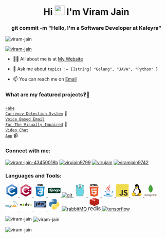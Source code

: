 <h1 align="center">Hi <img src="https://raw.githubusercontent.com/iampavangandhi/iampavangandhi/master/gifs/Hi.gif" height = "30px" width="30px"> I'm Viram Jain</h1>
<h3 align="center">git commit -m "Hello, I'm a Software Developer at Kaleyra"</h3>

<p align="left"> <img src="https://komarev.com/ghpvc/?username=viram-jain&label=Profile%20views&color=0e75b6&style=flat" alt="viram-jain" /> </p>

<p align="left"> <a href="https://github.com/ryo-ma/github-profile-trophy"><img src="https://github-profile-trophy.vercel.app/?username=viram-jain&theme=onedark&title=Commits,Stars,Followers,Repositories" alt="viram-jain" /></a> </p>

- 👨‍💻 All about me is at [My Website](https://viram-jain.github.io/)

- 💬 Ask me about ``` topics := []string{ "Golang", "JAVA", "Python" } ```

- 📫 You can reach me on [Email](mailto:viramjain9742@gmail.com)

### What are my featured projects:question::rocket:
<code>[Fake Currency Detection System](https://github.com/viram-jain/FakeCurrencyDetectionSystem)</code> :money_with_wings: <br>
<code>[Voice Based Email For The Visually Impaired](https://github.com/viram-jain/VoiceBasedEmail)</code> :email: <br>
<code>[Video Chat App](https://github.com/viram-jain/video-chat-app)</code> :video_camera:<br>

<h3 align="left">Connect with me:</h3>
<p align="left">
<a href="https://linkedin.com/in/viram-jain" target="blank"><img align="center" src="https://raw.githubusercontent.com/rahuldkjain/github-profile-readme-generator/master/src/images/icons/Social/linked-in-alt.svg" alt="viram-jain-43450018b" height="30" width="40" /></a>
<a href="https://instagram.com/virujain9799" target="blank"><img align="center" src="https://raw.githubusercontent.com/rahuldkjain/github-profile-readme-generator/master/src/images/icons/Social/instagram.svg" alt="virujain9799" height="30" width="40" /></a>
<a href="https://www.leetcode.com/virujain" target="blank"><img align="center" src="https://raw.githubusercontent.com/rahuldkjain/github-profile-readme-generator/master/src/images/icons/Social/leet-code.svg" alt="virujain" height="30" width="40" /></a>
<a href="https://auth.geeksforgeeks.org/user/viramjain9742" target="blank"><img align="center" src="https://raw.githubusercontent.com/rahuldkjain/github-profile-readme-generator/master/src/images/icons/Social/geeks-for-geeks.svg" alt="viramjain9742" height="30" width="40" /></a>
</p>

<h3 align="left">Languages and Tools:</h3>
<p align="left"> <a href="https://www.cprogramming.com/" target="_blank" rel="noreferrer"> <img src="https://raw.githubusercontent.com/devicons/devicon/master/icons/c/c-original.svg" alt="c" width="40" height="40"/> </a> <a href="https://www.w3schools.com/cpp/" target="_blank" rel="noreferrer"> <img src="https://raw.githubusercontent.com/devicons/devicon/master/icons/cplusplus/cplusplus-original.svg" alt="cplusplus" width="40" height="40"/> </a> <a href="https://www.w3schools.com/css/" target="_blank" rel="noreferrer"> <img src="https://raw.githubusercontent.com/devicons/devicon/master/icons/css3/css3-original-wordmark.svg" alt="css3" width="40" height="40"/> </a> <a href="https://www.djangoproject.com/" target="_blank" rel="noreferrer"> <img src="https://raw.githubusercontent.com/devicons/devicon/master/icons/django/django-original.svg" alt="django" width="40" height="40"/> </a> <a href="https://git-scm.com/" target="_blank" rel="noreferrer"> <img src="https://www.vectorlogo.zone/logos/git-scm/git-scm-icon.svg" alt="git" width="40" height="40"/> </a> <a href="https://golang.org" target="_blank" rel="noreferrer"> <img src="https://raw.githubusercontent.com/devicons/devicon/master/icons/go/go-original.svg" alt="go" width="40" height="40"/> </a> <a href="https://www.w3.org/html/" target="_blank" rel="noreferrer"> <img src="https://raw.githubusercontent.com/devicons/devicon/master/icons/html5/html5-original-wordmark.svg" alt="html5" width="40" height="40"/> </a> <a href="https://www.java.com" target="_blank" rel="noreferrer"> <img src="https://raw.githubusercontent.com/devicons/devicon/master/icons/java/java-original.svg" alt="java" width="40" height="40"/> </a> <a href="https://developer.mozilla.org/en-US/docs/Web/JavaScript" target="_blank" rel="noreferrer"> <img src="https://raw.githubusercontent.com/devicons/devicon/master/icons/javascript/javascript-original.svg" alt="javascript" width="40" height="40"/> </a> <a href="https://www.linux.org/" target="_blank" rel="noreferrer"> <img src="https://raw.githubusercontent.com/devicons/devicon/master/icons/linux/linux-original.svg" alt="linux" width="40" height="40"/> </a> <a href="https://www.mongodb.com/" target="_blank" rel="noreferrer"> <img src="https://raw.githubusercontent.com/devicons/devicon/master/icons/mongodb/mongodb-original-wordmark.svg" alt="mongodb" width="40" height="40"/> </a> <a href="https://www.mysql.com/" target="_blank" rel="noreferrer"> <img src="https://raw.githubusercontent.com/devicons/devicon/master/icons/mysql/mysql-original-wordmark.svg" alt="mysql" width="40" height="40"/> </a> <a href="https://nodejs.org" target="_blank" rel="noreferrer"> <img src="https://raw.githubusercontent.com/devicons/devicon/master/icons/nodejs/nodejs-original-wordmark.svg" alt="nodejs" width="40" height="40"/> </a> <a href="https://www.php.net" target="_blank" rel="noreferrer"> <img src="https://raw.githubusercontent.com/devicons/devicon/master/icons/php/php-original.svg" alt="php" width="40" height="40"/> </a> <a href="https://www.python.org" target="_blank" rel="noreferrer"> <img src="https://raw.githubusercontent.com/devicons/devicon/master/icons/python/python-original.svg" alt="python" width="40" height="40"/> </a> <a href="https://www.rabbitmq.com" target="_blank" rel="noreferrer"> <img src="https://www.vectorlogo.zone/logos/rabbitmq/rabbitmq-icon.svg" alt="rabbitMQ" width="40" height="40"/> </a> <a href="https://redis.io" target="_blank" rel="noreferrer"> <img src="https://raw.githubusercontent.com/devicons/devicon/master/icons/redis/redis-original-wordmark.svg" alt="redis" width="40" height="40"/> </a> <a href="https://www.tensorflow.org" target="_blank" rel="noreferrer"> <img src="https://www.vectorlogo.zone/logos/tensorflow/tensorflow-icon.svg" alt="tensorflow" width="40" height="40"/> </a> </p>

<p><img align="left" src="https://github-readme-stats.vercel.app/api/top-langs?username=viram-jain&show_icons=true&locale=en&layout=compact" alt="viram-jain" /></p>

<p>&nbsp;<img align="center" src="https://github-readme-stats.vercel.app/api?username=viram-jain&show_icons=true&locale=en" alt="viram-jain" /></p>

<p><img align="center" src="https://github-readme-streak-stats.herokuapp.com/?user=viram-jain&" alt="viram-jain" /></p>
